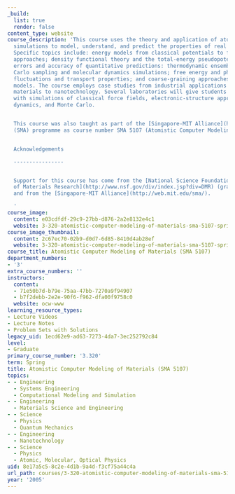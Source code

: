 ```yaml
---
_build:
  list: true
  render: false
content_type: website
course_description: 'This course uses the theory and application of atomistic computer
  simulations to model, understand, and predict the properties of real materials.
  Specific topics include: energy models from classical potentials to first-principles
  approaches; density functional theory and the total-energy pseudopotential method;
  errors and accuracy of quantitative predictions: thermodynamic ensembles, Monte
  Carlo sampling and molecular dynamics simulations; free energy and phase transitions;
  fluctuations and transport properties; and coarse-graining approaches and mesoscale
  models. The course employs case studies from industrial applications of advanced
  materials to nanotechnology. Several laboratories will give students direct experience
  with simulations of classical force fields, electronic-structure approaches, molecular
  dynamics, and Monte Carlo.


  This course was also taught as part of the [Singapore-MIT Alliance](http://web.mit.edu/sma/)
  (SMA) programme as course number SMA 5107 (Atomistic Computer Modeling of Materials).


  Acknowledgements

  ----------------


  Support for this course has come from the [National Science Foundation''s Division
  of Materials Research](http://www.nsf.gov/div/index.jsp?div=DMR) (grant DMR-0304019)
  and from the [Singapore-MIT Alliance](http://web.mit.edu/sma/).

  '
course_image:
  content: e03cdfdf-29c9-27bb-d876-2a2e8132e4c1
  website: 3-320-atomistic-computer-modeling-of-materials-sma-5107-spring-2005
course_image_thumbnail:
  content: 2c67ec70-02b9-d0d7-6d85-8410d4ab28ef
  website: 3-320-atomistic-computer-modeling-of-materials-sma-5107-spring-2005
course_title: Atomistic Computer Modeling of Materials (SMA 5107)
department_numbers:
- '3'
extra_course_numbers: ''
instructors:
  content:
  - 71e50b7d-b79e-75aa-47bb-7270a9f94907
  - b7f2debb-2e2e-90f6-f962-dfa00f9758c0
  website: ocw-www
learning_resource_types:
- Lecture Videos
- Lecture Notes
- Problem Sets with Solutions
legacy_uid: 1ecd62e9-ad63-7273-4da7-3ec252792c84
level:
- Graduate
primary_course_number: '3.320'
term: Spring
title: Atomistic Computer Modeling of Materials (SMA 5107)
topics:
- - Engineering
  - Systems Engineering
  - Computational Modeling and Simulation
- - Engineering
  - Materials Science and Engineering
- - Science
  - Physics
  - Quantum Mechanics
- - Engineering
  - Nanotechnology
- - Science
  - Physics
  - Atomic, Molecular, Optical Physics
uid: 8e17a5c5-8c2e-4d1b-9a4d-f3cf75a44c4a
url_path: courses/3-320-atomistic-computer-modeling-of-materials-sma-5107-spring-2005
year: '2005'
---
```


